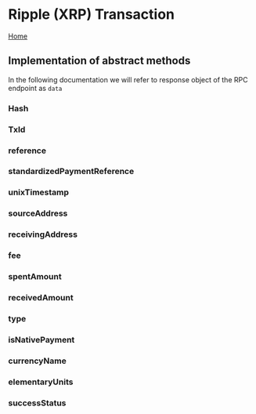 # Ripple (XRP) Transaction

[Home](../README.md)

## Implementation of abstract methods

In the following documentation we will refer to response object of the RPC endpoint as `data`

### Hash

### TxId

### reference

### standardizedPaymentReference

### unixTimestamp

### sourceAddress

### receivingAddress

### fee

### spentAmount

### receivedAmount

### type

### isNativePayment

### currencyName

### elementaryUnits

### successStatus
